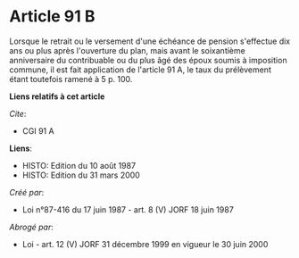 # Article 91 B

Lorsque le retrait ou le versement d'une échéance de pension s'effectue dix ans ou plus après l'ouverture du plan, mais avant
le soixantième anniversaire du contribuable ou du plus âgé des époux soumis à imposition commune, il est fait application de
l'article 91 A, le taux du prélèvement étant toutefois ramené à 5 p. 100.

**Liens relatifs à cet article**

_Cite_:

  - CGI 91 A

**Liens**:

  - HISTO: Edition du 10 août 1987
  - HISTO: Edition du 31 mars 2000

_Créé par_:

  - Loi n°87-416 du 17 juin 1987 - art. 8 (V) JORF 18 juin 1987

_Abrogé par_:

  - Loi - art. 12 (V) JORF 31 décembre 1999 en vigueur le 30 juin 2000
